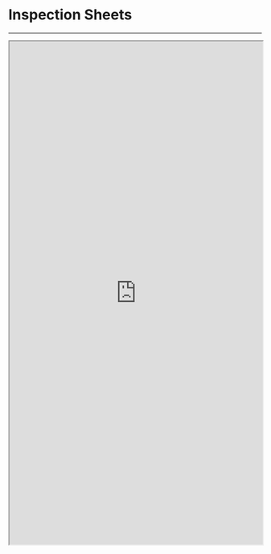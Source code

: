 # Inspection Sheets
---

<iframe src="https://docs.google.com/document/d/e/2PACX-1vQODC1WbfHm2Dh6pNFtc4mlKrGt4ekqWqPDnANyNberfntbKZ_1kvQoTgFzd68taSEBKhPZVWOIkHTM/pub?embedded=true" width="100%" height="1000"></iframe>
